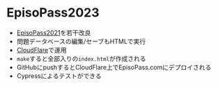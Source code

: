 <h1>EpisoPass2023</h1>

<ul>
  <li><a href="https://GitHub.com/masui/EpisoPass2021">EpisoPass2021</a>を若干改良</li>
  <li>問題データベースの編集/セーブもHTMLで実行</li>
  <li><a href="https://dash.cloudflare.com/">CloudFlare</a>で運用</li>
  <li><code>make</code>すると全部入りの<code>index.html</code>が作成される
  <li>GitHubにpushするとCloudFlare上でEpisoPass.comにデプロイされる</li>
  <li>Cypressによるテストができる</li>
</ul>

